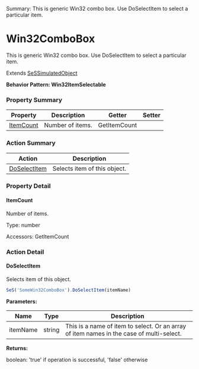 Summary: This is generic Win32 combo box. Use DoSelectItem to select a particular item.

# Win32ComboBox

This is generic Win32 combo box. Use DoSelectItem to select a particular item.
 
Extends [SeSSimulatedObject](SeSSimulatedObject.md)





**Behavior Pattern: Win32ItemSelectable**


<!-- ============================== property summary ========================== -->

  

### Property Summary

| **Property** | **Description** | **Getter** | **Setter** |
| ------------ | --------------- | ---------- | ---------- |
| [ItemCount](#itemcount) | Number of items. | GetItemCount |  |



  
<!-- ============================== action summary ========================== -->



### Action Summary

|  **Action** | **Description** | 
| ----------- | --------------- |
|  [DoSelectItem](#doselectitem) | Selects item of this object. |




<!-- ============================== property detail ========================== -->
  
### Property Detail
    
<a name="ItemCount"></a>
#### ItemCount


Number of items.

      
  
      
Type: number
      
      
Accessors: GetItemCount
      
    
  
  
<!-- ============================== action detail ========================== -->
  
### Action Detail
    
<a name="DoSelectItem"></a>    
#### DoSelectItem

Selects item of this object.

```javascript
SeS('SomeWin32ComboBox').DoSelectItem(itemName)
```


**Parameters:**

|  **Name** | **Type** | **Description** |
| ---------- | -------- | --------------- |
| itemName | string |  This is a name of item to select. Or an array of item names in the case of multi-select. |




**Returns:**

boolean: 'true' if operation is successful, 'false' otherwise



<a name="see.also.win32combobox.doselectitem"></a>

  

